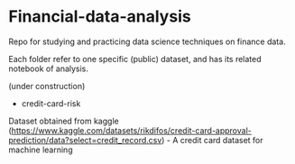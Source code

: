 # Financial-data-analysis

Repo for studying and practicing data science techniques on finance data.

Each folder refer to one specific (public) dataset, and has its related notebook of analysis.

(under construction)

+ credit-card-risk

Dataset obtained from kaggle (https://www.kaggle.com/datasets/rikdifos/credit-card-approval-prediction/data?select=credit_record.csv) - A credit card dataset for machine learning
